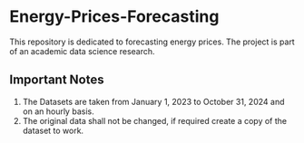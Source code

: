 # Energy-Prices-Forecasting
This repository is dedicated to forecasting energy prices. The project is part of an academic data science research.

## Important Notes
1. The Datasets are taken from January 1, 2023 to October 31, 2024 and on an hourly basis.
2. The original data shall not be changed, if required create a copy of the dataset to work.

